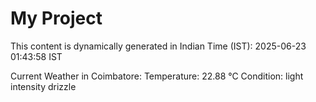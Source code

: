 # My Project

This content is dynamically generated in Indian Time (IST): 2025-06-23 01:43:58 IST


Current Weather in Coimbatore:
Temperature: 22.88 °C
Condition: light intensity drizzle
